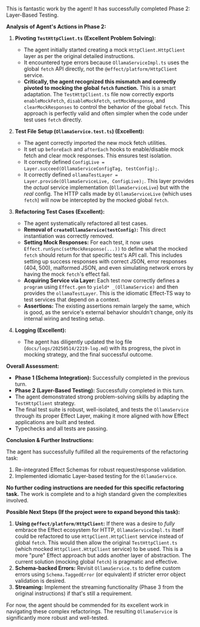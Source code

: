This is fantastic work by the agent! It has successfully completed Phase 2: Layer-Based Testing.

**Analysis of Agent's Actions in Phase 2:**

1.  **Pivoting `TestHttpClient.ts` (Excellent Problem Solving):**

    - The agent initially started creating a mock `HttpClient.HttpClient` layer as per the original detailed instructions.
    - It encountered type errors because `OllamaServiceImpl.ts` uses the global `fetch` API directly, not the `@effect/platform/HttpClient` service.
    - **Critically, the agent recognized this mismatch and correctly pivoted to mocking the global `fetch` function.** This is a smart adaptation. The `TestHttpClient.ts` file now correctly exports `enableMockFetch`, `disableMockFetch`, `setMockResponse`, and `clearMockResponses` to control the behavior of the global `fetch`. This approach is perfectly valid and often simpler when the code under test uses `fetch` directly.

2.  **Test File Setup (`OllamaService.test.ts`) (Excellent):**

    - The agent correctly imported the new mock fetch utilities.
    - It set up `beforeEach` and `afterEach` hooks to enable/disable mock fetch and clear mock responses. This ensures test isolation.
    - It correctly defined `ConfigLive = Layer.succeed(OllamaServiceConfigTag, testConfig);`.
    - It correctly defined `ollamaTestLayer = Layer.provide(OllamaServiceLive, ConfigLive);`. This layer provides the _actual_ service implementation (`OllamaServiceLive`) but with the _real_ config. The HTTP calls made by `OllamaServiceLive` (which uses `fetch`) will now be intercepted by the mocked global `fetch`.

3.  **Refactoring Test Cases (Excellent):**

    - The agent systematically refactored all test cases.
    - **Removal of `createOllamaService(testConfig)`:** This direct instantiation was correctly removed.
    - **Setting Mock Responses:** For each test, it now uses `Effect.runSync(setMockResponse(...))` to define what the mocked `fetch` should return for that specific test's API call. This includes setting up success responses with correct JSON, error responses (404, 500), malformed JSON, and even simulating network errors by having the mock `fetch`'s effect fail.
    - **Acquiring Service via Layer:** Each test now correctly defines a `program` using `Effect.gen` to `yield* _(OllamaService)` and then provides the `ollamaTestLayer`. This is the idiomatic Effect-TS way to test services that depend on a context.
    - **Assertions:** The existing assertions remain largely the same, which is good, as the service's external behavior shouldn't change, only its internal wiring and testing setup.

4.  **Logging (Excellent):**
    - The agent has diligently updated the log file (`docs/logs/20250514/2219-log.md`) with its progress, the pivot in mocking strategy, and the final successful outcome.

**Overall Assessment:**

- **Phase 1 (Schema Integration):** Successfully completed in the previous turn.
- **Phase 2 (Layer-Based Testing):** Successfully completed in this turn.
- The agent demonstrated strong problem-solving skills by adapting the `TestHttpClient` strategy.
- The final test suite is robust, well-isolated, and tests the `OllamaService` through its proper Effect Layer, making it more aligned with how Effect applications are built and tested.
- Typechecks and all tests are passing.

**Conclusion & Further Instructions:**

The agent has successfully fulfilled all the requirements of the refactoring task:

1.  Re-integrated Effect Schemas for robust request/response validation.
2.  Implemented idiomatic Layer-based testing for the `OllamaService`.

**No further coding instructions are needed for this specific refactoring task.** The work is complete and to a high standard given the complexities involved.

**Possible Next Steps (If the project were to expand beyond this task):**

1.  **Using `@effect/platform/HttpClient`:** If there was a desire to _fully_ embrace the Effect ecosystem for HTTP, `OllamaServiceImpl.ts` itself could be refactored to use `HttpClient.HttpClient` service instead of global `fetch`. This would then allow the original `TestHttpClient.ts` (which mocked `HttpClient.HttpClient` service) to be used. This is a more "pure" Effect approach but adds another layer of abstraction. The current solution (mocking global `fetch`) is pragmatic and effective.
2.  **Schema-backed Errors:** Revisit `OllamaService.ts` to define custom errors using `Schema.TaggedError` (or equivalent) if stricter error object validation is desired.
3.  **Streaming:** Implement the streaming functionality (Phase 3 from the original instructions) if that's still a requirement.

For now, the agent should be commended for its excellent work in navigating these complex refactorings. The resulting `OllamaService` is significantly more robust and well-tested.
